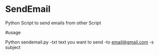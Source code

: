 # SendEmail
Python Script to send emails from other Script



#usage

Python sendemail.py -txt text you want to send -to email@gmail.com -s subject
